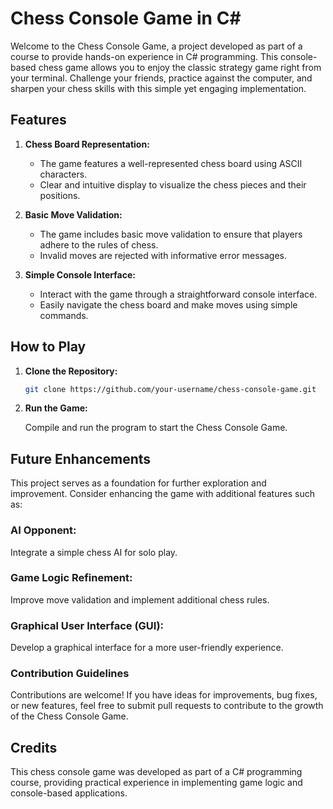 # Chess Console Game in C#

Welcome to the Chess Console Game, a project developed as part of a course to provide hands-on experience in C# programming. This console-based chess game allows you to enjoy the classic strategy game right from your terminal. Challenge your friends, practice against the computer, and sharpen your chess skills with this simple yet engaging implementation.

## Features

1. **Chess Board Representation:**
   - The game features a well-represented chess board using ASCII characters.
   - Clear and intuitive display to visualize the chess pieces and their positions.

2. **Basic Move Validation:**
   - The game includes basic move validation to ensure that players adhere to the rules of chess.
   - Invalid moves are rejected with informative error messages.

3. **Simple Console Interface:**
   - Interact with the game through a straightforward console interface.
   - Easily navigate the chess board and make moves using simple commands.

## How to Play

1. **Clone the Repository:**
   ```bash
   git clone https://github.com/your-username/chess-console-game.git
   ```
2. **Run the Game:**
   
   Compile and run the program to start the Chess Console Game.

## Future Enhancements
This project serves as a foundation for further exploration and improvement. Consider enhancing the game with additional features such as:

### AI Opponent: 

Integrate a simple chess AI for solo play.

### Game Logic Refinement: 

Improve move validation and implement additional chess rules.

### Graphical User Interface (GUI): 

Develop a graphical interface for a more user-friendly experience.

### Contribution Guidelines

Contributions are welcome! If you have ideas for improvements, bug fixes, or new features, feel free to submit pull requests to contribute to the growth of the Chess Console Game.

## Credits
This chess console game was developed as part of a C# programming course, providing practical experience in implementing game logic and console-based applications.
   

   
